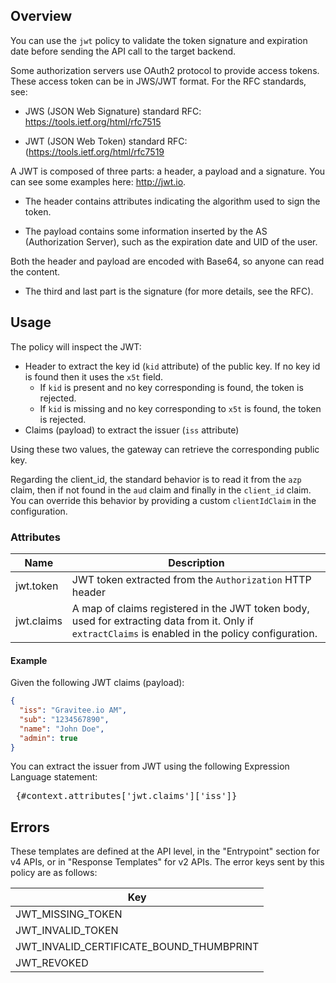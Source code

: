 ## Overview
You can use the `jwt` policy to validate the token signature and expiration date before sending the API call to the target backend.

Some authorization servers use OAuth2 protocol to provide access tokens. These access token can be in JWS/JWT format. For the RFC standards, see:

- JWS (JSON Web Signature) standard RFC: https://tools.ietf.org/html/rfc7515

- JWT (JSON Web Token) standard RFC: (https://tools.ietf.org/html/rfc7519

A JWT is composed of three parts: a header, a payload and a signature.
You can see some examples here: http://jwt.io.

- The header contains attributes indicating the algorithm used to sign the token.

- The payload contains some information inserted by the AS (Authorization Server), such as the expiration date and UID of the user.

Both the header and payload are encoded with Base64, so anyone can read the content.

- The third and last part is the signature (for more details, see the RFC).



## Usage
The policy will inspect the JWT:

- Header to extract the key id (`kid` attribute) of the public key. If no key id is found then it uses the `x5t` field.
    - If `kid` is present and no key corresponding is found, the token is rejected.
    - If `kid` is missing and no key corresponding to `x5t` is found, the token is rejected.
- Claims (payload) to extract the issuer (`iss` attribute)

Using these two values, the gateway can retrieve the corresponding public key.

Regarding the client_id, the standard behavior is to read it from the `azp` claim, then if not found in the `aud` claim and finally in the `client_id` claim.
You can override this behavior by providing a custom `clientIdClaim` in the configuration.

### Attributes

| Name | Description |
|------|-------------|
| jwt.token | JWT token extracted from the `Authorization` HTTP header |
| jwt.claims | A map of claims registered in the JWT token body, used for extracting data from it. Only if `extractClaims` is enabled in the policy configuration. |

#### Example

Given the following JWT claims (payload):

```json
{
  "iss": "Gravitee.io AM",
  "sub": "1234567890",
  "name": "John Doe",
  "admin": true
}
```

You can extract the issuer from JWT using the following Expression Language statement:

<pre> {#context.attributes['jwt.claims']['iss']} </pre>





## Errors
These templates are defined at the API level, in the "Entrypoint" section for v4 APIs, or in "Response Templates" for v2 APIs.
The error keys sent by this policy are as follows:

| Key |
| ---  |
| JWT_MISSING_TOKEN |
| JWT_INVALID_TOKEN |
| JWT_INVALID_CERTIFICATE_BOUND_THUMBPRINT |
| JWT_REVOKED |


